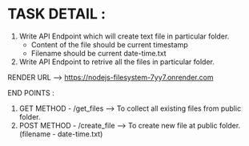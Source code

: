 # TASK DETAIL :
  1. Write API Endpoint which will create text file in particular folder.
       * Content of the file should be current timestamp
       * Filename should be current date-time.txt
  2. Write API Endpoint to retrive all the files in particular folder.

RENDER URL --> https://nodejs-filesystem-7yy7.onrender.com

END POINTS :
  1. GET METHOD - /get_files --> To collect all existing files from public folder.
  2. POST METHOD - /create_file  --> To create new file at public folder. (filename - date-time.txt)
